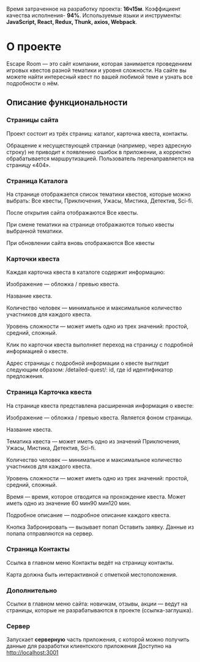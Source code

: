 Время затраченное на разработку проекта: __16ч15м__. Коэффициент качества исполнения- __94%__.
Используемые языки и инструменты: __JavaScript, React, Redux, Thunk, axios, Webpack__.

# О проекте
Escape Room — это сайт компании, которая занимается проведением игровых квестов разной тематики и уровня сложности.
На сайте вы можете найти интересный квест по вашей любимой теме и узнать все подробности о нём.

## Описание функциональности
### Страницы сайта

Проект состоит из трёх страниц: каталог, карточка квеста, контакты.

Обращение к несуществующей странице (например, через адресную строку) не приводит к появлению ошибок в приложении, а корректно обрабатывается маршрутизацией. Пользователь перенаправляется на страницу «404». 

### Страница Каталога
На странице отображается список тематики квестов, которые можно выбрать: Все квесты, Приключения, Ужасы, Мистика, Детектив, Sci-fi.

После открытия сайта отображаются Все квесты.

При смене тематики на странице отображаются только квесты выбранной тематики.

При обновлении сайта вновь отображаются Все квесты

### Карточки квеста
Каждая карточка квеста в каталоге содержит информацию:

Изображение — обложка / превью квеста.

Название квеста.

Количество человек — минимальное и максимальное количество участников для каждого квеста.

Уровень сложности — может иметь одно из трех значений: простой, средний, сложный.

Клик по карточки квеста выполняет переход на страницу с подробной информацией о квесте.

Адрес страницы с подробной информации о квесте выглядит следующим образом: /detailed-quest/: id, где id идентификатор предложения.

### Страница Карточка квеста
На странице квеста представлена расширенная информация о квесте:

Изображение — обложка / превью квеста. Является фоном страницы.

Название квеста.

Тематика квеста — может иметь одно из значений Приключения, Ужасы, Мистика, Детектив, Sci-fi.

Количество человек — минимальное и максимальное количество участников для каждого квеста.

Уровень сложности — может иметь одно из трех значений: простой, средний, сложный.

Время — время, которое отводится на прохождение квеста. Может иметь одно из значение 60 мин90 мин120 мин.

Подробное описание — подробное описание каждого квеста.

Кнопка Забронировать — вызывает попап Оставить заявку. Данные из попапа отправляются на сервер.

### Страница Контакты
Ссылка в главном меню Контакты ведёт на страницу контакты.

Карта должна быть интерактивной с отметкой местоположения.

### Дополнительно
Ссылки в главном меню сайта: новичкам, отзывы, акции — ведут на страницы, которые не разрабатываются в проекте (ссылка-заглушка).

### Сервер

Запускает **серверную** часть приложения, с которой можно получить данные для разработки клиентского приложения Доступно на [http://localhost:3001](http://localhost:3001)
